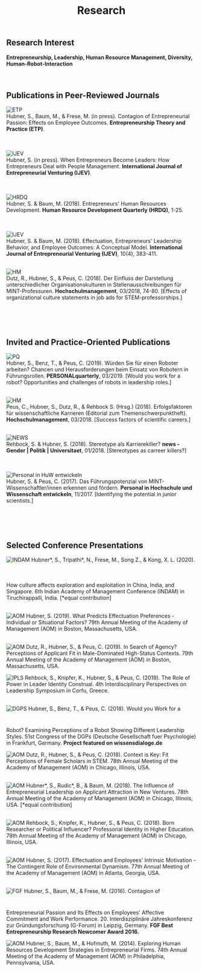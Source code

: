 ﻿---
title: "Research"
bg: purple
color: black
fa-icon: leanpub
---

## Research Interest
**Entrepreneurship, Leadership, Human Resource Management, Diversity, Human-Robot-Interaction**
<br/> <br/> <br/>

## Publications in Peer-Reviewed Journals

<img alt="ETP" src="./img/ETP.png" class="pubs"> <br/> Hubner, S.,  Baum, M., & Frese, M. (in press). Contagion of Entrepreneurial Passion: Effects on Employee Outcomes. **Entrepreneurship Theory and Practice (ETP)**. <br/> <br/> <br/>

<img alt="IJEV" src="./img/ijev.jpg" class="pubs"> <br/> Hubner, S. (in press). When Entrepreneurs Become Leaders: How Entrepreneurs Deal with People Management. **International Journal of Entrepreneurial Venturing (IJEV)**. <br/> <br/> <br/> 

<img alt="HRDQ" src="./img/hrdq.jpg" class="pubs"> <br/> Hubner, S. & Baum, M. (2018). Entrepreneurs' Human Resources Development. **Human Resource Development Quarterly (HRDQ)**, 1-25. <br/> <br/> <br/>

<img alt="IJEV" src="./img/ijev.jpg" class="pubs"> <br/> Hubner, S. & Baum, M. (2018). Effectuation, Entrepreneurs' Leadership Behavior, and Employee Outcomes: A Conceptual Model. **International Journal of Entrepreneurial Venturing (IJEV)**, 10(4), 383-411. <br/> <br/> 

<img alt="HM" src="./img/HM_Page_1.png" class="pubs"> <br/> Dutz, R., Hubner, S., & Peus, C. (2018). Der Einfluss der Darstellung unterschiedlicher Organisationskulturen in Stellenausschreibungen für MINT-Professuren. **Hochschulmanagement**, 03/2018, 74-80. [Effects of organizational culture statements in job ads for STEM-professorships.] <br/> <br/> <br/> <br/> <br/> 



## Invited and Practice-Oriented Publications 

<img alt="PQ" src="./img/pq-03-2019-491398-1.jpg" class="pubs"> <br/> Hubner, S., Benz, T., & Peus, C. (2019). Würden Sie für einen Roboter arbeiten? Chancen und Herausforderungen beim Einsatz von Robotern in Führungsrollen. **PERSONALquarterly**, 03/2019. [Would you work for a robot? Opportunities and challenges of robots in leadership roles.] <br/> <br/>

<img alt="HM" src="./img/HM_Page_1.png" class="pubs"> <br/> Peus, C., Hubner, S., Dutz, R., & Rehbock S. (Hrsg.) (2018). Erfolgsfaktoren für wissenschaftliche Karrieren (Editorial zum Themenschwerpunktheft). **Hochschulmanagement**, 03/2018. [Success factors of scientific careers.] <br/> <br/>

<img alt="NEWS" src="./img/news.gif" class="pubs"> <br/> Rehbock, S. & Hubner, S. (2018). Stereotype als Karrierekiller? **news - Gender \| Politik \| Universitaet**, 01/2018. [Stereotypes as carreer killers?] <br/> <br/> <br/>

<img alt="Personal in HuW entwickeln" src="./img/Personal in Hoschschule und Wissenschaft entwickeln.png" class="pubs"> <br/> Hubner, S. & Peus, C. (2017). Das Führungspotenzial von MINT-Wissenschaftler/innen erkennen und fördern. **Personal in Hochschule und Wissenschaft entwickeln**, 11/2017. [Identifying the potential in junior scientists.] <br/> <br/> <br/> <br/> <br/> 



## Selected Conference Presentations

<img alt="INDAM" src="./img/INDAM_logo1.png" class="conferences" style="margin-bottom: 50px"> Hubner\*, S., Tripathi\*, N., Frese, M., Song Z., & Kong, X. L. (2020). How culture affects exploration and exploitation in China, India, and Singapore. 6th Indian Academy of Management Conference (INDAM) in Tiruchirappalli, India. [*equal contribution] <br/>   <br/> 

<img alt="AOM" src="./img/AOM.png" class="conferences">  Hubner, S. (2019). What Predicts Effectuation Preferences - Individual or Situational Factors? 79th Annual Meeting of the Academy of Management (AOM) in Boston, Massachusetts, USA. <br/>   <br/> 

<img alt="AOM" src="./img/AOM.png" class="conferences">  Dutz, R., Hubner, S., & Peus, C. (2019). In Search of Agency? Perceptions of Applicant Fit in Male-Dominated High-Status Contexts. 79th Annual Meeting of the Academy of Management (AOM) in Boston, Massachusetts, USA. <br/> 

<img alt="IPLS" src="./img/ipls.png" class="conferences">  Rehbock, S., Knipfer, K., Hubner, S., & Peus, C. (2019). The Role of Power in Leader Identity Construal. 4th Interdisciplinary Perspectives on Leadership Symposium in Corfu, Greece. <br/> <br/> 

<img alt="DGPS" src="./img/dgps.png" class="conferences"   style="margin-bottom: 40px">  Hubner, S., Benz, T., & Peus, C. (2018). Would you Work for a Robot? Examining Perceptions of a Robot Showing Different Leadership Styles. 51st Congress of the DGPs (Deutsche Gesellschaft fuer Psychologie) in Frankfurt, Germany. **Project featured on wissensdialoge.de** <br/> 

<img alt="AOM" src="./img/AOM.png" class="conferences">  Dutz, R., Hubner, S., & Peus, C. (2018). Context is Key: Fit Perceptions of Female Scholars in STEM. 78th Annual Meeting of the Academy of Management (AOM) in Chicago, Illinois, USA. <br/> <br/> 

<img alt="AOM" src="./img/AOM.png" class="conferences">  Hubner\*, S., Rudic\*, B., & Baum, M. (2018). The Influence of Entrepreneurial Leadership on Applicant Attraction in New Ventures. 78th Annual Meeting of the Academy of Management (AOM) in Chicago, Illinois, USA. [*equal contribution] <br/> <br/> 

<img alt="AOM" src="./img/AOM.png" class="conferences">  Rehbock, S., Knipfer, K., Hubner, S., & Peus, C. (2018). Born Researcher or Political Influencer? Professorial Identity in Higher Education. 78th Annual Meeting of the Academy of Management (AOM) in Chicago, Illinois, USA. <br/> <br/> 

<img alt="AOM" src="./img/AOM.png" class="conferences">  Hubner, S. (2017). Effectuation and Employees' Intrinsic Motivation - The Contingent Role of Environmental Dynamism. 77th Annual Meeting of the Academy of Management (AOM) in Atlanta, Georgia, USA. <br/> <br/> 

<img alt="FGF" src="./img/FGF.png" class="conferences" style="margin-bottom: 40px">  Hubner, S.,  Baum, M., & Frese, M. (2016). Contagion of Entrepreneurial Passion and Its Effects on Employees' Affective Commitment and Work Performance. 20. Interdisziplinäre Jahreskonferenz zur Gründungsforschung (G-Forum) in Leipzig, Germany. **FGF Best Entrepreneurship Research Newcomer Award 2016.** <br/> 

<img alt="AOM" src="./img/AOM.png" class="conferences">  Hubner, S., Baum, M., & Hofmuth, M. (2014). Exploring Human Resources Development Strategies in Entrepreneurial Firms. 74th Annual Meeting of the Academy of Management (AOM) in Philadelphia, Pennsylvania, USA. <br/> 

